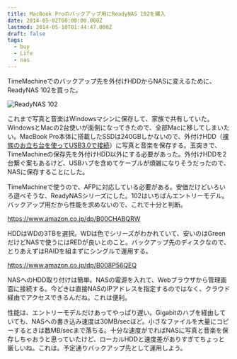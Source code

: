 ```yaml
---
title: MacBook Proのバックアップ用にReadyNAS 102を購入
date: 2014-05-02T00:00:00.000Z
lastmod: 2014-05-10T01:44:47.000Z
draft: false
tags:
  - buy
  - Life
  - nas
---
```


TimeMachineでのバックアップ先を外付けHDDからNASに変えるために、ReadyNAS 102を買った。

![ReadyNAS 102](@/assets/flickr/14145444432.jpg "ReadyNAS 102")

これまで写真と音楽はWindowsマシンに保存して、家族で共有していた。WindowsとMacの2台使いが面倒になってきたので、全部Macに移してしまいたい。MacBook Pro本体に搭載したSSDは240GBしかないので、外付けHDD（[裸族のお立ち台を使ってUSB3.0で接続](/posts/20130102/p01)）に写真と音楽を保存する。玉突きで、TimeMachineの保存先を外付けHDD以外にする必要があった。外付けHDDを2台繋ぐ案もあるけど、USBハブを含めてケーブルが煩雑になりそうだったので、NASに保存することにした。

TimeMachineで使うので、AFPに対応している必要がある。安価だけどいろいろ遊べそうな、ReadyNASシリーズにした。102はいちばんエントリーモデル。バックアップ用だから性能を求めないので、これで十分と判断。

<https://www.amazon.co.jp/dp/B00CHABQRW>

HDDはWDの3TBを選択。WDは色でシリーズがわかれていて、安いのはGreenだけどNASで使うにはREDが良いとのこと。バックアップ先のディスクなので、とりあえずはRAIDを組まずにシングルで運用する。

<https://www.amazon.co.jp/dp/B008P56QEQ>

NASへのHDD取り付けは簡単。NASの電源を入れて、Webブラウザから管理画面に接続する。今どきは直接NASのIPアドレスを指定するのではなく、クラウド経由でアクセスできるんだね。これは便利。

性能は、エントリーモデルだけあってやっぱり遅い。Gigabitのハブを経由していても、NASへの書き込み速度は30MB/secほど。小さなファイルを大量にコピーするときは数MB/secまで落ちる。十分な速度がでればNASに写真と音楽を保存しちゃおうと思っていたけど、ローカルHDDと速度差がありすぎてちょっと厳しいね。これは。予定通りバックアップ先として運用しよう。
